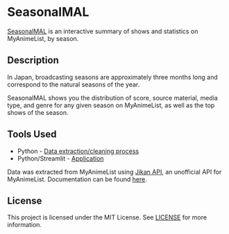 # SeasonalMAL
[SeasonalMAL](https://mal-seasonal-stats.streamlit.app/) is an interactive summary of shows and statistics on MyAnimeList, by season.

## Description
In Japan, broadcasting seasons are approximately three months long and correspond to the natural seasons of the year.

SeasonalMAL shows you the distribution of score, source material, media type, and genre for any given season on MyAnimeList, as well as the top shows of the season.

## Tools Used
- Python - [Data extraction/cleaning process](notebooks/MAL_API_Data_Extraction.ipynb)
- Python/Streamlit - [Application](mal_streamlit_dash.py)

Data was extracted from MyAnimeList using [Jikan API](https://jikan.moe/), an unofficial API for MyAnimeList. Documentation can be found [here](https://docs.api.jikan.moe/).

## License
This project is licensed under the MIT License. See [LICENSE](LICENSE) for more information.
